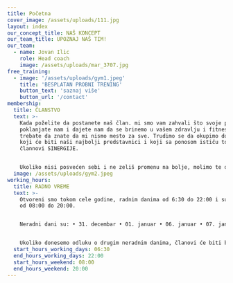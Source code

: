 ```yaml
---
title: Početna
cover_image: /assets/uploads/111.jpg
layout: index
our_concept_title: NAŠ KONCEPT
our_team_title: UPOZNAJ NAŠ TIM!
our_team:
  - name: Jovan Ilic
    role: Head coach
    image: /assets/uploads/mar_3707.jpg
free_training:
  - image: '/assets/uploads/gym1.jpeg'
    title: 'BESPLATAN PROBNI TRENING'
    button_text: 'saznaj više'
    button_url: '/contact'
membership:
  title: ČLANSTVO
  text: >-
    Kada poželite da postanete naš član. mi smo vam zahvali što svoje poverenje
    poklanjate nam i dajete nam da se brinemo u vašem zdravlju i fitnesu, ali
    trebate da znate da mi nismo mesto za sve. Trudimo se da okupimo dobre ljude
    koji će biti naši najbolji predstavnici i koji sa ponosom ističu to što su
    člannovi SINERGIJE.


    Ukoliko nisi posvećen sebi i ne zeliš promenu na bolje, molimo te da ne trošiš svoje a ni naše vreme.
  image: /assets/uploads/gym2.jpeg
working_hours:
  title: RADNO VREME
  text: >-
    Otvoreni smo tokom cele godine, radnim danima od 6:30 do 22:00 i subotom
    od 08:00 do 20:00.


    Neradni dani su: • 31. decembar • 01. januar • 06. januar • 07. januar • Uskrs • 01. maj


    Ukoliko donesemo odluku o drugim neradnim danima, članovi će biti blagovremeno obavešteni.
  start_hours_working_days: 06:30
  end_hours_working_days: 22:00
  start_hours_weekend: 08:00
  end_hours_weekend: 20:00
---
```

